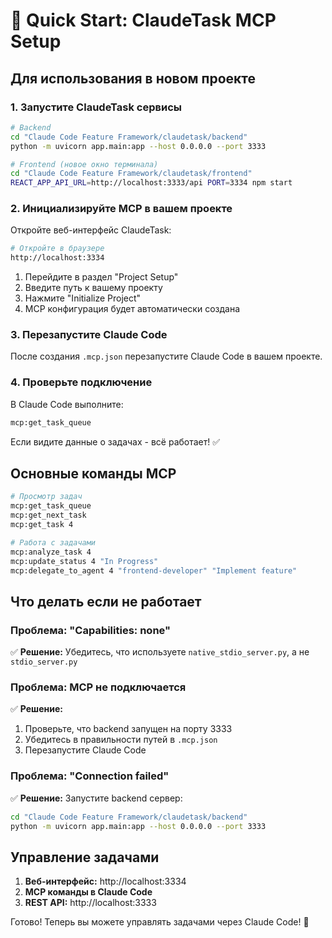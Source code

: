 # 🚀 Quick Start: ClaudeTask MCP Setup

## Для использования в новом проекте

### 1. Запустите ClaudeTask сервисы

```bash
# Backend
cd "Claude Code Feature Framework/claudetask/backend"
python -m uvicorn app.main:app --host 0.0.0.0 --port 3333

# Frontend (новое окно терминала)
cd "Claude Code Feature Framework/claudetask/frontend"
REACT_APP_API_URL=http://localhost:3333/api PORT=3334 npm start
```

### 2. Инициализируйте MCP в вашем проекте

Откройте веб-интерфейс ClaudeTask:
```bash
# Откройте в браузере
http://localhost:3334
```

1. Перейдите в раздел "Project Setup"
2. Введите путь к вашему проекту
3. Нажмите "Initialize Project"
4. MCP конфигурация будет автоматически создана

### 3. Перезапустите Claude Code

После создания `.mcp.json` перезапустите Claude Code в вашем проекте.

### 4. Проверьте подключение

В Claude Code выполните:
```bash
mcp:get_task_queue
```

Если видите данные о задачах - всё работает! ✅

## Основные команды MCP

```bash
# Просмотр задач
mcp:get_task_queue
mcp:get_next_task
mcp:get_task 4

# Работа с задачами
mcp:analyze_task 4
mcp:update_status 4 "In Progress"
mcp:delegate_to_agent 4 "frontend-developer" "Implement feature"
```

## Что делать если не работает

### Проблема: "Capabilities: none"
✅ **Решение:** Убедитесь, что используете `native_stdio_server.py`, а не `stdio_server.py`

### Проблема: MCP не подключается
✅ **Решение:** 
1. Проверьте, что backend запущен на порту 3333
2. Убедитесь в правильности путей в `.mcp.json`
3. Перезапустите Claude Code

### Проблема: "Connection failed"
✅ **Решение:** Запустите backend сервер:
```bash
cd "Claude Code Feature Framework/claudetask/backend"
python -m uvicorn app.main:app --host 0.0.0.0 --port 3333
```

## Управление задачами

1. **Веб-интерфейс:** http://localhost:3334
2. **MCP команды в Claude Code**
3. **REST API:** http://localhost:3333

Готово! Теперь вы можете управлять задачами через Claude Code! 🎉